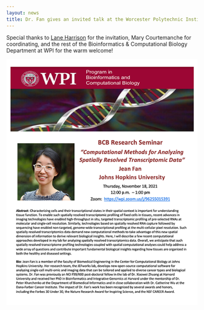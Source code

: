 ```yaml
---
layout: news
title: Dr. Fan gives an invited talk at the Worcester Polytechnic Institute Bioinformatics and Comp Bio Seminar series. 
---
```


Special thanks to [Lane Harrison](https://web.cs.wpi.edu/~ltharrison/) for the invitation, Mary Courtemanche for coordinating, and the rest of the Bioinformatics & Computational Biology Department at WPI for the warm welcome!

![wpi](/assets/news/wpi_poster.png)

